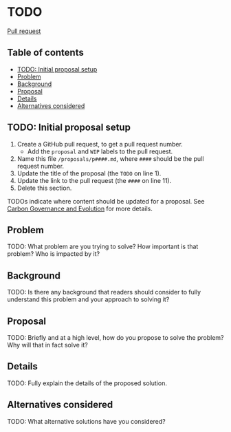 # TODO

<!--
Part of the Carbon Language project, under the Apache License v2.0 with LLVM
Exceptions. See /LICENSE for license information.
SPDX-License-Identifier: Apache-2.0 WITH LLVM-exception
-->

[Pull request](https://github.com/carbon-language/carbon-lang/pull/####)

## Table of contents

<!-- toc -->

- [TODO: Initial proposal setup](#todo-initial-proposal-setup)
- [Problem](#problem)
- [Background](#background)
- [Proposal](#proposal)
- [Details](#details)
- [Alternatives considered](#alternatives-considered)

<!-- tocstop -->

## TODO: Initial proposal setup

1. Create a GitHub pull request, to get a pull request number.
   - Add the `proposal` and `WIP` labels to the pull request.
2. Name this file `/proposals/p####.md`, where `####` should be the pull request
   number.
3. Update the title of the proposal (the `TODO` on line 1).
4. Update the link to the pull request (the `####` on line 11).
5. Delete this section.

TODOs indicate where content should be updated for a proposal. See
[Carbon Governance and Evolution](/docs/project/evolution.md)
for more details.

## Problem

TODO: What problem are you trying to solve? How important is that problem? Who
is impacted by it?

## Background

TODO: Is there any background that readers should consider to fully understand
this problem and your approach to solving it?

## Proposal

TODO: Briefly and at a high level, how do you propose to solve the problem? Why
will that in fact solve it?

## Details

TODO: Fully explain the details of the proposed solution.

## Alternatives considered

TODO: What alternative solutions have you considered?
